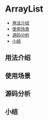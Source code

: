 # ArrayList

- [用法介绍](#用法介绍)
- [使用场景](#使用场景)
- [源码分析](#源码分析)
- [小结](#小结)



## 用法介绍



## 使用场景



## 源码分析



## 小结

